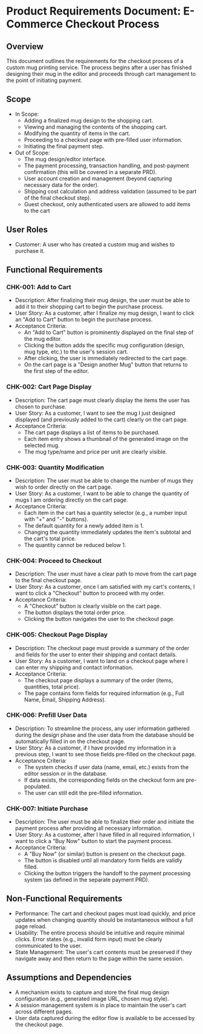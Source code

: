 # Product Requirements Document: E-Commerce Checkout Process

## Overview

This document outlines the requirements for the checkout process of a custom mug printing service. The process begins after a user has finished designing their mug in the editor and
proceeds through cart management to the point of initiating payment.

## Scope

- In Scope:
  - Adding a finalized mug design to the shopping cart.
  - Viewing and managing the contents of the shopping cart.
  - Modifying the quantity of items in the cart.
  - Proceeding to a checkout page with pre-filled user information.
  - Initiating the final payment step.
- Out of Scope:
  - The mug design/editor interface.
  - The payment processing, transaction handling, and post-payment confirmation (this will be covered in a separate PRD).
  - User account creation and management (beyond capturing necessary data for the order).
  - Shipping cost calculation and address validation (assumed to be part of the final checkout step).
  - Guest checkout, only authenticated users are allowed to add items to the cart

## User Roles

- Customer: A user who has created a custom mug and wishes to purchase it.

## Functional Requirements

### CHK-001: Add to Cart

- Description: After finalizing their mug design, the user must be able to add it to their shopping cart to begin the purchase process.
- User Story: As a customer, after I finalize my mug design, I want to click an "Add to Cart" button to begin the purchase process.
- Acceptance Criteria:
  - An "Add to Cart" button is prominently displayed on the final step of the mug editor.
  - Clicking the button adds the specific mug configuration (design, mug type, etc.) to the user's session cart.
  - After clicking, the user is immediately redirected to the cart page.
  - On the cart page is a "Design another Mug" button that returns to the first step of the editor.

### CHK-002: Cart Page Display

- Description: The cart page must clearly display the items the user has chosen to purchase.
- User Story: As a customer, I want to see the mug I just designed displayed (and previously added to the cart) clearly on the cart page.
- Acceptance Criteria:
  - The cart page displays a list of items to be purchased.
  - Each item entry shows a thumbnail of the generated image on the selected mug.
  - The mug type/name and price per unit are clearly visible.

### CHK-003: Quantity Modification

- Description: The user must be able to change the number of mugs they wish to order directly on the cart page.
- User Story: As a customer, I want to be able to change the quantity of mugs I am ordering directly on the cart page.
- Acceptance Criteria:
  - Each item in the cart has a quantity selector (e.g., a number input with "+" and "-" buttons).
  - The default quantity for a newly added item is 1.
  - Changing the quantity immediately updates the item's subtotal and the cart's total price.
  - The quantity cannot be reduced below 1.

### CHK-004: Proceed to Checkout

- Description: The user must have a clear path to move from the cart page to the final checkout page.
- User Story: As a customer, once I am satisfied with my cart's contents, I want to click a "Checkout" button to proceed with my order.
- Acceptance Criteria:
  - A "Checkout" button is clearly visible on the cart page.
  - The button displays the total order price.
  - Clicking the button navigates the user to the checkout page.

### CHK-005: Checkout Page Display

- Description: The checkout page must provide a summary of the order and fields for the user to enter their shipping and contact details.
- User Story: As a customer, I want to land on a checkout page where I can enter my shipping and contact information.
- Acceptance Criteria:
  - The checkout page displays a summary of the order (items, quantities, total price).
  - The page contains form fields for required information (e.g., Full Name, Email, Shipping Address).

### CHK-006: Prefill User Data

- Description: To streamline the process, any user information gathered during the design phase and the user data from the database should be automatically filled in on the checkout page.
- User Story: As a customer, if I have provided my information in a previous step, I want to see those fields pre-filled on the checkout page.
- Acceptance Criteria:
  - The system checks if user data (name, email, etc.) exists from the editor session or in the database.
  - If data exists, the corresponding fields on the checkout form are pre-populated.
  - The user can still edit the pre-filled information.

### CHK-007: Initiate Purchase

- Description: The user must be able to finalize their order and initiate the payment process after providing all necessary information.
- User Story: As a customer, after I have filled in all required information, I want to click a "Buy Now" button to start the payment process.
- Acceptance Criteria:
  - A "Buy Now" (or similar) button is present on the checkout page.
  - The button is disabled until all mandatory form fields are validly filled.
  - Clicking the button triggers the handoff to the payment processing system (as defined in the separate payment PRD).

## Non-Functional Requirements

- Performance: The cart and checkout pages must load quickly, and price updates when changing quantity should be instantaneous without a full page reload.
- Usability: The entire process should be intuitive and require minimal clicks. Error states (e.g., invalid form input) must be clearly communicated to the user.
- State Management: The user's cart contents must be preserved if they navigate away and then return to the page within the same session.

## Assumptions and Dependencies

- A mechanism exists to capture and store the final mug design configuration (e.g., generated image URL, chosen mug style).
- A session management system is in place to maintain the user's cart across different pages.
- User data captured during the editor flow is available to be accessed by the checkout page.
